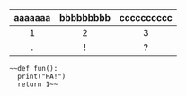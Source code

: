 |aaaaaaa|bbbbbbbbb|cccccccccc|
|:---:|:---:|:---:|
|1|2|3|
|.|!|?|
```
~~def fun():
  print("HA!")
  return 1~~
```
